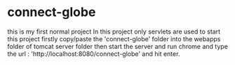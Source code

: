 # connect-globe
this is my first normal project
In this project only servlets are used 
to start this project firstly copy/paste the 'connect-globe' folder 
into the webapps folder of tomcat server folder
then start the server and run chrome and type the url : 
'http://localhost:8080/connect-globe' and hit enter.
